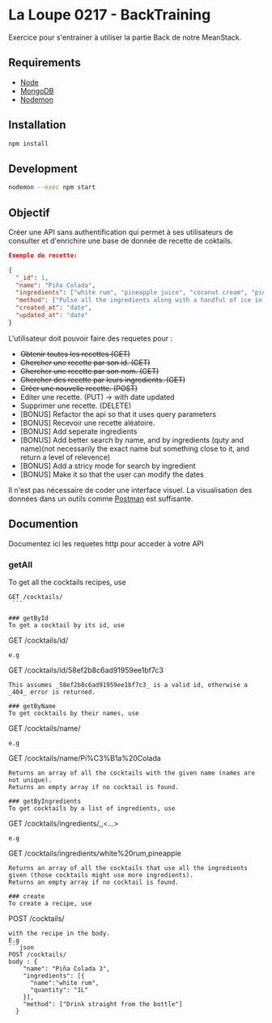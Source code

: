 # La Loupe 0217 - BackTraining
Exercice pour s'entrainer à utiliser la partie Back de notre MeanStack.

## Requirements

-   [Node](https://doc.ubuntu-fr.org/nodejs#depuis_un_ppa)
-   [MongoDB](https://doc.ubuntu-fr.org/mongodb#installation)
-   [Nodemon](http://nodemon.io/)

## Installation

```bash
npm install
```

## Development

```bash
nodemon --exec npm start
```

## Objectif
Créer une API sans authentification qui permet à ses utilisateurs de consulter et d'enrichire une base de donnée de recette de coktails.


``` json
Exemple de recette:

{
  "_id": 1,
  "name": "Piña Colada",
  "ingredients": ["white rum", "pineapple juice", "coconut cream", "pineapple"],
  "method": ["Pulse all the ingredients along with a handful of ice in a blender until smooth", "Pour into a tall glass and garnish as you like."],
  "created_at": "date",
  "updated_at": "date"
}
```

L'utilisateur doit pouvoir faire des requetes pour :
  - ~~Obtenir toutes les recettes (GET)~~
  - ~~Chercher une recette par son id. (GET)~~
  - ~~Chercher une recette par son nom. (GET)~~
  - ~~Chercher des recette par leurs ingredients. (GET)~~
  - ~~Créer une nouvelle recette. (POST)~~
  - Editer une recette. (PUT) -> with date updated
  - Supprimer une recette. (DELETE)
  - [BONUS] Refactor the api so that it uses query parameters
  - [BONUS] Recevoir une recette aléatoire.
  - [BONUS] Add seperate ingredients
  - [BONUS] Add better search by name, and by ingredients (quty and name)(not necessarily the exact name but something close to it, and return a level of relevence)
  - [BONUS] Add a stricy mode for search by ingredient
  - [BONUS] Make it so that the user can modify the dates

  Il n'est pas nécessaire de coder une interface visuel. La visualisation des données dans un outils comme [Postman](https://chrome.google.com/webstore/detail/postman/fhbjgbiflinjbdggehcddcbncdddomo) est suffisante.

  ## Documention
  Documentez ici les requetes http pour acceder à votre API

  ### getAll
  To get all the cocktails recipes, use
  ```
  GET /cocktails/
  ```

  ### getById
  To get a cocktail by its id, use
  ```
  GET /cocktails/id/<cocktail-id>
  ```
  e.g
  ```
  GET /cocktails/id/58ef2b8c6ad91959ee1bf7c3
  ```
  This assumes _58ef2b8c6ad91959ee1bf7c3_ is a valid id, otherwise a _404_ error is returned.  

  ### getByName
  To get cocktails by their names, use
  ```
  GET /cocktails/name/<cocktail-id>
  ```
  e.g
  ```
  GET /cocktails/name/Pi%C3%B1a%20Colada
  ```  
  Returns an array of all the cocktails with the given name (names are not unique).
  Returns an empty array if no cocktail is found.

  ### getByIngredients
  To get cocktails by a list of ingredients, use
  ```
  GET /cocktails/ingredients/<ingredient1>,<ingredient2>,<...>
  ```
  e.g
  ```
  GET /cocktails/ingredients/white%20rum,pineapple
  ```  
  Returns an array of all the cocktails that use all the ingredients given (those cocktails might use more ingredients).
  Returns an empty array if no cocktail is found.

  ### create
  To create a recipe, use
  ```
  POST /cocktails/
  ```
  with the recipe in the body.
  E.g
  ```json
  POST /cocktails/
  body : {
      "name": "Piña Colada 3",
      "ingredients": [{
      	"name":"white rum",
      	"quantity": "1L"
      }],
      "method": ["Drink straight from the bottle"]
    }
```
